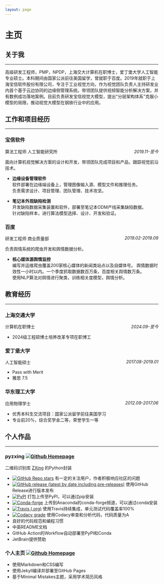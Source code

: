 ```yaml
---
layout: page
---
```


# 主页

## 关于我

___

高级研发工程师，PMP，NPDP，上海交大计算机在职博士，爱丁堡大学人工智能专业硕士。本科期间由国家公派前往美国留学，曾就职于百度。2019年就职于上海宝信软件股份有限公司，专注于工业视觉方向，作为视觉团队负责人主持研发业内首个基于云边协同的边缘侧管理系统。带领团队提供视频智能分析解决方案，并有数例成功落地案例。目前负责研发宝信视觉大模型，提出"分层架构体系"克服小模型的局限，推动视觉大模型在钢铁行业中的应用。

## 工作和项目经历

___

### **宝信软件**

算法工程师 人工智能研究所 <span style="float:right;font-style: oblique;">2019.11-至今</span>

面向计算机视觉解决方案的设计和开发，带领团队完成项目和产品，跟踪视觉前沿技术。

- **边缘设备管理软件**  
  软件部署在边缘端设备上，管理图像输入源、模型文件和推理任务。   
  负责需求设计、项目管理、团队管理、技术攻坚。

- **笔记本外观缺陷检测**  
  开发缺陷数据采集装置和软件，部署至笔记本ODM产线采集缺陷数据。  
  针对缺陷样本，进行算法模型选择、设计、开发和验证。

### **百度**

研发工程师 商业质量部 <span style="float:right;font-style: oblique;">2019.02-2019.09</span>

负责舆情系统的爬虫开发和舆情数据分析。

- **核心媒体源舆情监控**  
  编写并运维爬虫覆盖200家核心媒体的新闻类站点以及自媒体号。 舆情数据时效性一小时以内。一个季度抓取数据数百万条，百度相关舆情数万条。  
  使用NLP算法对舆情进行聚类，训练相关度模型，舆情分析。

## 教育经历

___

### **上海交通大学**

计算机在职博士 <span style="float:right;font-style: oblique;">2024.09-至今</span>

- 2024级工程硕博土培养改革专项在职博工

### **爱丁堡大学**

人工智能硕士 <span style="float:right;font-style: oblique;">2017.08-2019.01</span>

- Pass with Merit
- 雅思 7.5

### **华东理工大学**

应用物理学士 <span style="float:right;font-style: oblique;">2012.09-2017.06</span>

- 优秀本科生交流项目：国家公派留学前往美国学习
- 专业前20%，综合奖学金二等，荣誉学生一等

## 个人作品

___

### pyzxing [![Github Homepage](https://img.shields.io/badge/-Homepage-black?style=flat&logo=GitHub)](https://www.github.com/ChenjieXu/pyzxing)

二维码识别库 [ZXing](https://github.com/zxing/zxing/) 的Python封装

- [![GitHub Repo stars](https://img.shields.io/github/stars/ChenjieXu/pyzxing?style=social)](https://www.github.com/ChenjieXu/pyzxing)
  有一定的关注用户，作者积极响应社区的问题
- [![GitHub release (latest by date including pre-releases)](https://img.shields.io/github/v/release/chenjiexu/pyzxing?include_prereleases)](https://github.com/ChenjieXu/pyzxing/releases/latest)
  使用GitHub Release进行版本发布
- [![PyPI](https://img.shields.io/pypi/v/pyzxing)](https://pypi.org/project/pyzxing/)
  打包上传至PyPI，可以通过pip安装
- [![Conda-forge](https://img.shields.io/conda/vn/conda-forge/pyzxing)](https://anaconda.org/conda-forge/pyzxing)
  上传到Anaconda的conda-forge频道，可以通过conda安装
- [![Travis (.org)](https://img.shields.io/travis/ChenjieXu/pyzxing)](https://travis-ci.org/github/ChenjieXu/pyzxing)
  使用Travis持续集成，单元测试代码覆盖率100%
- [![Codacy grade](https://img.shields.io/codacy/grade/353f276d2073445aab7af3e32b0d503a)](https://www.codacy.com/manual/ChenjieXu/pyzxing)
  使用Codacy审查和分析代码，代码质量为A
- 良好的代码规范和编程习惯
- 中英README文档
- GitHub Action的Workflow自动部署至PyPI和Conda
- JetBrain提供赞助

### 个人主页 [![Github Homepage](https://img.shields.io/badge/-Homepage-black?style=flat&logo=GitHub)](https://www.github.com/ChenjieXu/ChenjieXu.github.io)

- 使用Markdown和CSS编写
- 使用Jekyll编译并部署至GitHub Pages
- 基于Minimal Mistakes主题，采用学术简历风格
